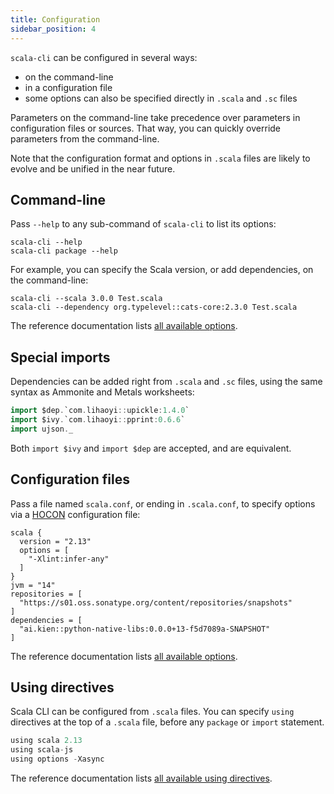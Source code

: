 ```yaml
---
title: Configuration
sidebar_position: 4
---
```


`scala-cli` can be configured in several ways:
- on the command-line
- in a configuration file
- some options can also be specified directly in `.scala` and `.sc` files

Parameters on the command-line take precedence over parameters in configuration files or sources.
That way, you can quickly override parameters from the command-line.

Note that the configuration format and options in `.scala` files are likely
to evolve and be unified in the near future.

## Command-line

Pass `--help` to any sub-command of `scala-cli` to list its options:
```text
scala-cli --help
scala-cli package --help
```

For example, you can specify the Scala version, or add dependencies, on the command-line:
```text
scala-cli --scala 3.0.0 Test.scala
scala-cli --dependency org.typelevel::cats-core:2.3.0 Test.scala
```

The reference documentation lists [all available options](reference/cli-options.md).

## Special imports

Dependencies can be added right from `.scala` and `.sc` files, using the same
syntax as Ammonite and Metals worksheets:

```scala
import $dep.`com.lihaoyi::upickle:1.4.0`
import $ivy.`com.lihaoyi::pprint:0.6.6`
import ujson._
```

Both `import $ivy` and `import $dep` are accepted, and are equivalent.

## Configuration files

Pass a file named `scala.conf`, or ending in `.scala.conf`, to specify options
via a [HOCON](https://github.com/lightbend/config) configuration file:
```hocon
scala {
  version = "2.13"
  options = [
    "-Xlint:infer-any"
  ]
}
jvm = "14"
repositories = [
  "https://s01.oss.sonatype.org/content/repositories/snapshots"
]
dependencies = [
  "ai.kien::python-native-libs:0.0.0+13-f5d7089a-SNAPSHOT"
]
```

The reference documentation lists [all available options](reference/configuration-file.md).

## Using directives

Scala CLI can be configured from `.scala` files. You can specify `using` directives at the
top of a `.scala` file, before any `package` or `import` statement.

```scala
using scala 2.13
using scala-js
using options -Xasync
```

The reference documentation lists [all available using directives](reference/directives.md#using-directives).
